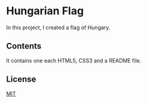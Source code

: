 # Hungarian Flag

In this project, I created a flag of Hungary.

## Contents

It contains one each HTML5, CSS3 and a README file. 

## License
[MIT](https://opensource.org/license/mit)